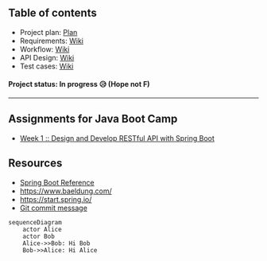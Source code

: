 ## Table of contents

- Project plan: [Plan](https://github.com/l2D/assignment-java-boot-camp/projects/1)
- Requirements:  [Wiki](https://github.com/l2D/assignment-java-boot-camp/wiki/Analyze-requirements)
- Workflow: [Wiki](https://github.com/l2D/assignment-java-boot-camp/wiki/Workflow)
- API Design: [Wiki](https://github.com/l2D/assignment-java-boot-camp/wiki/API-Routes)
- Test cases: [Wiki](https://github.com/l2D/assignment-java-boot-camp/wiki/Test-cases)

#### Project status: In progress 😥 (Hope not F)

<hr>

## Assignments for Java Boot Camp
* [Week 1 :: Design and Develop RESTful API with Spring Boot](https://github.com/up1/assignment-java-boot-camp/wiki/Week-01)



## Resources
* [Spring Boot Reference](https://spring.io/projects/spring-boot)
* https://www.baeldung.com/ 
* https://start.spring.io/
* [Git commit message](https://www.conventionalcommits.org/en/v1.0.0/)



```mermaid
sequenceDiagram
    actor Alice
    actor Bob
    Alice->>Bob: Hi Bob
    Bob->>Alice: Hi Alice
```
